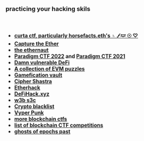 ### practicing your hacking skils

<br>

* **[curta ctf, particularly horsefacts.eth's ♄ 🝡🝟 ☉ ♡](https://www.curta.wtf/puzzle/18)**
* **[Capture the Ether](https://capturetheether.com/)**
* **[the ethernaut](https://ethernaut.openzeppelin.com/)**
* **[Paradigm CTF 2022](https://github.com/paradigmxyz/paradigm-ctf-2022) and [Paradigm CTF 2021](https://github.com/paradigm-operations/paradigm-ctf-2021)**
* **[Damn vulnerable DeFi](https://www.damnvulnerabledefi.xyz/)**
* **[A collection of EVM puzzles](https://github.com/fvictorio/evm-puzzles)**
* **[Gamefication vault](https://hats.finance/gamification)**
* **[Cipher Shastra](https://ciphershastra.com/)**
* **[Etherhack](https://etherhack.positive.com/#/)**
* **[DeFiHack.xyz](https://www.defihack.xyz/)**
* **[w3b s3c](https://www.w3bs3c.com/tools)**
* **[Crypto blacklist](https://www.cryptoblacklist.io/en/ethereum-blacklist/)**
* **[Vyper Punk](https://github.com/SupremacyTeam/VyperPunk)**
* **[more blockchain ctfs](https://github.com/minaminao/ctf-blockchain/)**
* **[list of blockchain CTF competitions](https://github.com/blockthreat/blocksec-ctfs)**
* **[ghosts of epochs past](https://www.ghostsofepochspast.xyz/)**
